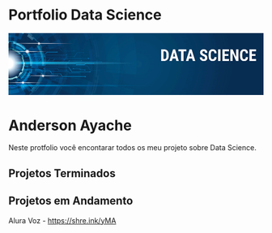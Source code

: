 # Portfolio Data Science

![Screenshot](image.png)


# Anderson Ayache 
Neste protfolio você encontarar todos os meu projeto sobre Data Science.

## Projetos Terminados


## Projetos em Andamento
Alura Voz - https://shre.ink/yMA
